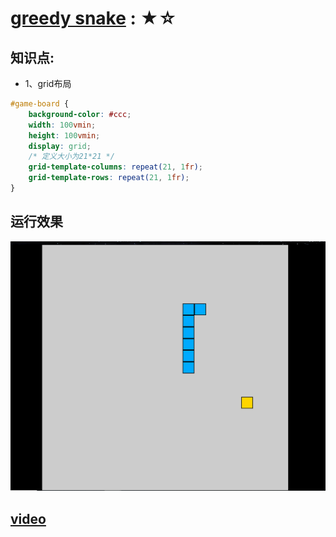 # <a href="https://inthe-darkness.github.io/JsPractice/content/GreedySnake/">greedy snake</a> : ★☆
## 知识点:
- 1、grid布局
```css
#game-board {
    background-color: #ccc;
    width: 100vmin;
    height: 100vmin;
    display: grid;
    /* 定义大小为21*21 */
    grid-template-columns: repeat(21, 1fr);
    grid-template-rows: repeat(21, 1fr);
}
```

## 运行效果
![](./image/1.png)

## [video](https://www.youtube.com/watch?v=QTcIXok9wNY)